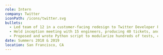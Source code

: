 ```yaml
---
role: Intern
company: Twitter
iconPath: /icons/twitter.svg
bullets:
  - Led team of 12 in a customer-facing redesign to Twitter Developer Portal, revamping dashboard billing flow.
  - Held inception meeting with 15 engineers, producing 40 tickets, and then wrote 16 page technical design doc.
  - Proposed and wrote Python script to modularize hundreds of tests, cutting review times from days to minutes.
date: Summers 2018 & 2019
location: San Francisco, CA
---
```

